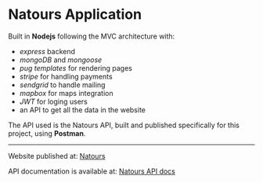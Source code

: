 # Natours Application

Built in **Nodejs** following the MVC architecture with:

- _express_ backend
- _mongoDB_ and _mongoose_
- _pug templates_ for rendering pages
- _stripe_ for handling payments
- _sendgrid_ to handle mailing
- _mapbox_ for maps integration
- _JWT_ for loging users
- an API to get all the data in the website

The API used is the Natours API, built and published specifically for this project, using **Postman**.

---

Website published at: [Natours](https://natours-vinay.herokuapp.com/)

API documentation is available at: [Natours API docs](https://documenter.getpostman.com/view/13583598/TVzSiwJj)
